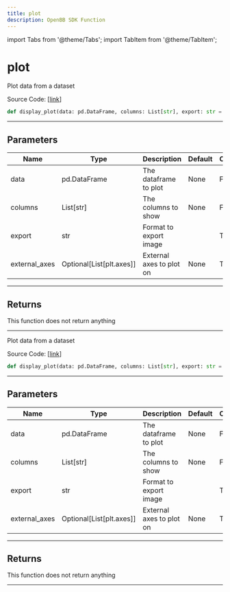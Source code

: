 ```yaml
---
title: plot
description: OpenBB SDK Function
---
```


import Tabs from '@theme/Tabs';
import TabItem from '@theme/TabItem';

# plot

<Tabs>
<TabItem value="model" label="Model" default>

Plot data from a dataset

Source Code: [[link](https://github.com/OpenBB-finance/OpenBBTerminal/tree/main/openbb_terminal/forecast/forecast_view.py#L74)]

```python
def display_plot(data: pd.DataFrame, columns: List[str], export: str = "", external_axes: Optional[List[axes]] = None) -> None
```
---
## Parameters

| Name | Type | Description | Default | Optional |
| ---- | ---- | ----------- | ------- | -------- |
| data | pd.DataFrame | The dataframe to plot | None | False |
| columns | List[str] | The columns to show | None | False |
| export | str | Format to export image |  | True |
| external_axes | Optional[List[plt.axes]] | External axes to plot on | None | True |

---
## Returns

This function does not return anything

---


</TabItem>
<TabItem value="view" label="View">

Plot data from a dataset

Source Code: [[link](https://github.com/OpenBB-finance/OpenBBTerminal/tree/main/openbb_terminal/forecast/forecast_view.py#L74)]

```python
def display_plot(data: pd.DataFrame, columns: List[str], export: str = "", external_axes: Optional[List[axes]] = None) -> None
```
---
## Parameters

| Name | Type | Description | Default | Optional |
| ---- | ---- | ----------- | ------- | -------- |
| data | pd.DataFrame | The dataframe to plot | None | False |
| columns | List[str] | The columns to show | None | False |
| export | str | Format to export image |  | True |
| external_axes | Optional[List[plt.axes]] | External axes to plot on | None | True |

---
## Returns

This function does not return anything

---


</TabItem>
</Tabs>
